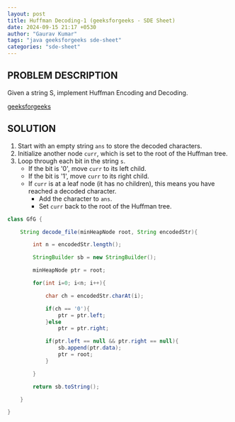 ```yaml
---
layout: post
title: Huffman Decoding-1 (geeksforgeeks - SDE Sheet)
date: 2024-09-15 21:17 +0530
author: "Gaurav Kumar"
tags: "java geeksforgeeks sde-sheet"
categories: "sde-sheet"
---
```


## PROBLEM DESCRIPTION

Given a string S, implement Huffman Encoding and Decoding.

[geeksforgeeks](https://www.geeksforgeeks.org/problems/huffman-decoding-1/1?page=7)

## SOLUTION

1. Start with an empty string `ans` to store the decoded characters.
2. Initialize another node `curr`, which is set to the root of the Huffman tree.
3. Loop through each bit in the string `s`.
   - If the bit is '0', move `curr` to its left child.
   - If the bit is '1', move `curr` to its right child.
   - If `curr` is at a leaf node (it has no children), this means you have reached a decoded character.
     - Add the character to `ans`.
     - Set `curr` back to the root of the Huffman tree.

```java
class GfG {

    String decode_file(minHeapNode root, String encodedStr){

        int n = encodedStr.length();

        StringBuilder sb = new StringBuilder();

        minHeapNode ptr = root;

        for(int i=0; i<n; i++){

            char ch = encodedStr.charAt(i);

            if(ch == '0'){
                ptr = ptr.left;
            }else
                ptr = ptr.right;

            if(ptr.left == null && ptr.right == null){
                sb.append(ptr.data);
                ptr = root;
            }

        }

        return sb.toString();

    }

}
```
